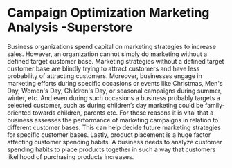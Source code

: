 # Campaign Optimization Marketing Analysis -Superstore
 Business organizations spend capital on marketing strategies to increase sales. However, an organization cannot simply do marketing without a defined target customer base. Marketing strategies without a defined target customer base are blindly trying to attract customers and have less probability of attracting customers. Moreover, businesses engage in marketing efforts during specific occasions or events like Christmas, Men's Day, Women's Day, Children's Day, or seasonal campaigns during summer, winter, etc. And even during such occasions a business probably targets a selected customer, such as during children’s day marketing could be family-oriented towards children, parents etc. For these reasons it is vital that a business assesses the performance of marketing campaigns in relation to different customer bases. This can help decide future marketing strategies for specific customer bases. Lastly, product placement is a huge factor affecting customer spending habits. A business needs to analyze customer spending habits to place products together in such a way that customers likelihood of purchasing products increases.

